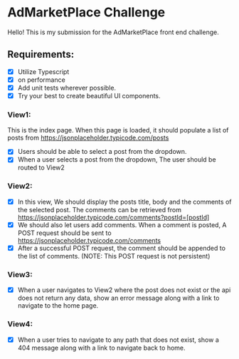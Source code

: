 # AdMarketPlace Challenge

Hello! This is my submission for the AdMarketPlace
front end challenge.

## Requirements:

- [x] Utilize Typescript
- [x] on performance
- [x] Add unit tests wherever possible.
- [x] Try your best to create beautiful UI components.

### View1:

This is the index page. When this page is loaded, it should populate a list of posts from
<https://jsonplaceholder.typicode.com/posts>

- [x] Users should be able to select a post from the dropdown.
- [x] When a user selects a post from the dropdown, The user should be routed to View2

### View2:

- [x] In this view, We should display the posts title, body and the comments of the selected
      post. The comments can be retrieved from
      <https://jsonplaceholder.typicode.com/comments?postId=[postId]>
- [x] We should also let users add comments. When a comment is posted, A POST request
      should be sent to <https://jsonplaceholder.typicode.com/comments>
- [x] After a successful POST request, the comment should be appended to the list of
      comments. (NOTE: This POST request is not persistent)

### View3:

- [x] When a user navigates to View2 where the post does not exist or the api does not return
      any data, show an error message along with a link to navigate to the home page.

### View4:

- [x] When a user tries to navigate to any path that does not exist, show a 404 message
      along with a link to navigate back to home.
